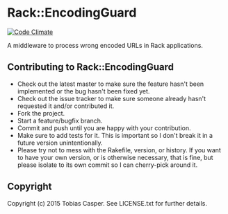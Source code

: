 # Rack::EncodingGuard

[![Code Climate](https://codeclimate.com/github/tlux/rack-encoding_guard/badges/gpa.svg)](https://codeclimate.com/github/tlux/rack-encoding_guard)

A middleware to process wrong encoded URLs in Rack applications.

## Contributing to Rack::EncodingGuard
 * Check out the latest master to make sure the feature hasn't been implemented or the bug hasn't been fixed yet.
* Check out the issue tracker to make sure someone already hasn't requested it and/or contributed it.
* Fork the project.
* Start a feature/bugfix branch.
* Commit and push until you are happy with your contribution.
* Make sure to add tests for it. This is important so I don't break it in a future version unintentionally.
* Please try not to mess with the Rakefile, version, or history. If you want to have your own version, or is otherwise necessary, that is fine, but please isolate to its own commit so I can cherry-pick around it.

## Copyright
Copyright (c) 2015 Tobias Casper. See LICENSE.txt for
further details.

